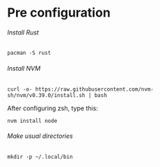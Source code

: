 # Pre configuration



###### Install Rust

```shell
pacman -S rust
```



###### Install NVM

```shell
curl -o- https://raw.githubusercontent.com/nvm-sh/nvm/v0.39.0/install.sh | bash
```



After configuring zsh, type this:

```shell
nvm install node
```



###### Make usual directories

```shell
mkdir -p ~/.local/bin
```

